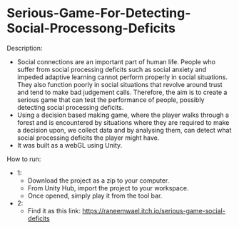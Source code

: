 # Serious-Game-For-Detecting-Social-Processong-Deficits

Description:
- Social connections are an important part of human life. People who suffer from social processing deficits such as social anxiety and impeded adaptive learning cannot  perform properly in social situations. They also function poorly in social situations that revolve around trust and tend to make bad judgement calls. Therefore, the aim is to create a serious game that can test the performance of people, possibly detecting social processing deficits.
- Using a decision based making game, where the player walks through a forest and is encountered by situations where they are required to make a decision upon, we collect data and by analysing them, can detect what social processing deficits the player might have.
- It was built as a webGL using Unity. 


How to run:
- 1:
  - Download the project as a zip to your computer.
  - From Unity Hub, import the project to your workspace.
  - Once opened, simply play it from the tool bar.
- 2:
  - Find it as this link: https://raneemwael.itch.io/serious-game-social-deficits

